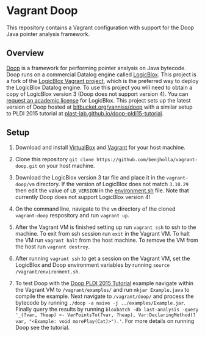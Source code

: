 # Vagrant Doop
This repository contains a Vagrant configuration with support for the Doop Java pointer analysis framework.

## Overview
[Doop](http://doop.program-analysis.org) is a framework for performing pointer analysis on Java bytecode. Doop runs on a commercial Datalog engine called [LogicBlox](http://www.logicblox.com/). This project is a fork of the [LogicBlox Vagrant project](https://bitbucket.org/logicblox/lb-vagrant), which is the preferred way to deploy the LogicBlox Datalog engine. To use this project you will need to obtain a copy of LogicBlox version 3 (Doop does not support version 4).  You can [request an academic license](http://www.logicblox.com/learn/academic-license-request-form/) for LogicBlox. This project sets up the latest version of Doop hosted at [bitbucket.org/yanniss/doop](https://bitbucket.org/yanniss/doop) with a similar setup to PLDI 2015 tutorial at  [plast-lab.github.io/doop-pldi15-tutorial](https://plast-lab.github.io/doop-pldi15-tutorial/).

## Setup
1. Download and install [VirtualBox](https://www.virtualbox.org/) and [Vagrant](http://www.vagrantup.com/) for your host machine.

2. Clone this repository `git clone https://github.com/benjholla/vagrant-doop.git` on your host machine.

3. Download the LogicBlox version 3 tar file and place it in the `vagrant-doop/vm` directory. If the version of LogicBlox does not match `3.10.29` then edit the value of `LB_VERSION` in the [environment.sh](https://github.com/benjholla/vagrant-doop/blob/master/vm/environment.sh) file. Note that currently Doop does not support LogicBlox version 4!

4. On the command line, navigate to the `vm` directory of the cloned `vagrant-doop` respository and run `vagrant up`.

5. After the Vagrant VM is finished setting up run `vagrant ssh` to ssh to the machine.  To exit from ssh session run `exit` in the Vagrant VM. To halt the VM run `vagrant halt` from the host machine.  To remove the VM from the host run `vagrant destroy`.

6. After running `vagrant ssh` to get a session on the Vagrant VM, set the LogicBlox and Doop environment variables by running `source /vagrant/environment.sh`.

7. To test Doop with the [Doop PLDI 2015 Tutorial](https://plast-lab.github.io/doop-pldi15-tutorial/) example navigate within the Vagrant VM to `/vagrant/examples/` and run `mkjar Example.java` to compile the example.  Next navigate to `/vagrant/doop/` and process the bytecode by running `./doop -a naive -j ../examples/Example.jar`. Finally query the results by running `bloxbatch -db last-analysis -query '_(?var, ?heap) <- VarPointsTo(?var, ?heap), Var:DeclaringMethod(?var, "<Example: void morePlay(Cat)>").'`. For more details on running Doop see the tutorial.
